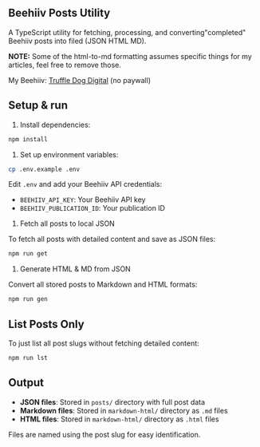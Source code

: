 ## Beehiiv Posts Utility

A TypeScript utility for fetching, processing, and converting"completed" Beehiiv posts into filed (JSON HTML MD).

**NOTE:** Some of the html-to-md formatting assumes specific things for my articles, feel free to remove those.

My Beehiiv: [Truffle Dog Digital](https://truffle-dog-digital.beehiiv.com/) (no paywall)

## Setup & run

1. Install dependencies:

```bash
npm install
```

1. Set up environment variables:

```bash
cp .env.example .env
```

Edit `.env` and add your Beehiiv API credentials:

- `BEEHIIV_API_KEY`: Your Beehiiv API key
- `BEEHIIV_PUBLICATION_ID`: Your publication ID

1. Fetch all posts to local JSON

To fetch all posts with detailed content and save as JSON files:

```bash
npm run get
```


1. Generate HTML & MD from JSON

Convert all stored posts to Markdown and HTML formats:

```bash
npm run gen
```

## List Posts Only

To just list all post slugs without fetching detailed content:

```bash
npm run lst
```

## Output

- **JSON files**: Stored in `posts/` directory with full post data
- **Markdown files**: Stored in `markdown-html/` directory as `.md` files
- **HTML files**: Stored in `markdown-html/` directory as `.html` files

Files are named using the post slug for easy identification.
